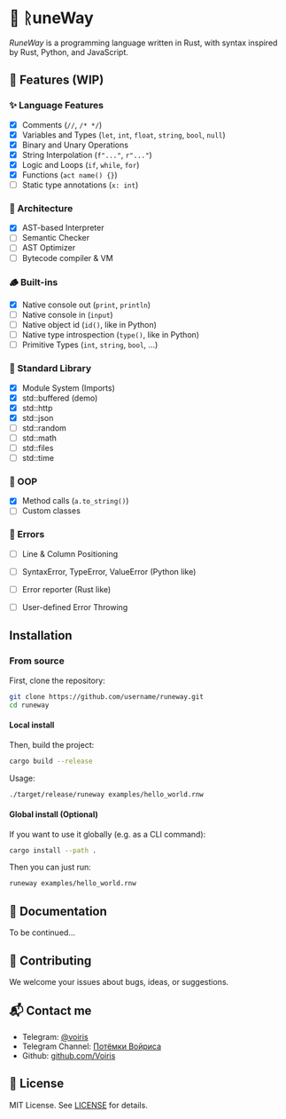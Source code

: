 # 🧪 ᚱuneWay

*RuneWay* is a programming language written in Rust, with syntax inspired by Rust, Python, and JavaScript.

## 🔧 Features (WIP)

### ✨ Language Features
- [x] Comments (`//`, `/* */`)
- [x] Variables and Types (`let`, `int`, `float`, `string`, `bool`, `null`)
- [x] Binary and Unary Operations
- [x] String Interpolation (`f"..."`, `r"..."`)
- [x] Logic and Loops (`if`, `while`, `for`)
- [x] Functions (`act name() {}`)
- [ ] Static type annotations (`x: int`)

### 🧱 Architecture
- [x] AST-based Interpreter
- [ ] Semantic Checker
- [ ] AST Optimizer
- [ ] Bytecode compiler & VM

### 🪵 Built-ins
- [x] Native console out (`print`, `println`)
- [ ] Native console in (`input`)
- [ ] Native object id (`id()`, like in Python)
- [ ] Native type introspection (`type()`, like in Python)
- [ ] Primitive Types (`int`, `string`, `bool`, ...)

### 🧩 Standard Library
- [x] Module System (Imports)
- [x] std::buffered (demo)
- [x] std::http
- [x] std::json
- [ ] std::random
- [ ] std::math
- [ ] std::files
- [ ] std::time

### 🔩 OOP
- [x] Method calls (`a.to_string()`)
- [ ] Custom classes

### 📢 Errors
- [ ] Line & Column Positioning
- [ ] SyntaxError, TypeError, ValueError (Python like)
- [ ] Error reporter (Rust like)
- [ ] User-defined Error Throwing


## Installation

### From source
First, clone the repository:
```bash
git clone https://github.com/username/runeway.git
cd runeway
```

#### Local install
Then, build the project:
```bash
cargo build --release
```
Usage:
```bash
./target/release/runeway examples/hello_world.rnw
```

#### Global install (Optional)
If you want to use it globally (e.g. as a CLI command):
```bash
cargo install --path .
```
Then you can just run:
```bash
runeway examples/hello_world.rnw
```

## 📖 Documentation

To be continued...


## 🤝 Contributing

We welcome your issues about bugs, ideas, or suggestions.


## 📬 Contact me

- Telegram: [@voiris](https://t.me/voiris)
- Telegram Channel: [Потёмки Войриса](https://t.me/voiris_shadow)
- Github: [github.com/Voiris](https://github.com/Voiris)


## 📄 License

MIT License. See [LICENSE](./LICENSE) for details.
